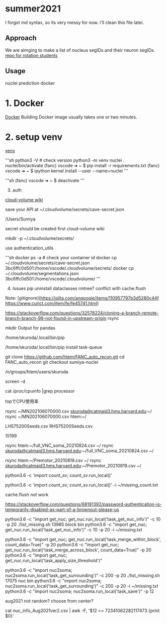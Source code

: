 # summer2021
I forgot md syntax, so its very messy for now. I'll clean this file later.


## Approach
We are aimging to make a list of nucleus segIDs and their neuron segIDs. [repo for rotation students](https://github.com/bjm5164/rotation_projects)

## Usage
nuclei prediction
docker 

# 1. Docker 
[Docker](https://qiita.com/Canon11/items/e6f64597d82dbf88f75f) Building Docker image usually takes one or two minutes.


# 2. setup venv
[venv](https://qiita.com/Gattaca/items/80a5d36673ba2b6ef7f0)

'''sh
python3 -V # check version
python3 -m venv nuclei
. nuclei/bin/activate
(fanc) vscode ➜ ~ $ pip install -r requirements.txt
(fanc) vscode ➜ ~ $ ipython kernel install --user --name=nuclei
'''

'''sh
(fanc) vscode ➜ ~ $ deactivate
'''

3. auth

[cloud-volume wiki]()

save your API at ~/.cloudvolume/secrets/cave-secret.json

/Users/Sumiya

secret should be created first cloud-volume wiki


mkdir -p ~/.cloudvolume/secrets/

use authentication_utils

'''sh
docker ps -a # check your container id
docker cp ~/.cloudvolume/secrets/cave-secret.json 3bc6ffc0d501:/home/vscode/.cloudvolume/secrets/
docker cp ~/.cloudvolume/segmentations.json 3bc6ffc0d501:/home/vscode/.cloudvolume/
'''

4. Issues
pip uninstall dataclasses 
rmtree? conflict with cache.flush

Note: [gitignore](https://qiita.com/anqooqie/items/110957797b3d5280c44f
https://www.curict.com/item/fe/fe45741.html)


https://stackoverflow.com/questions/32578224/cloning-a-branch-remote-branch-branch-99-not-found-in-upstream-origin
rsync

mkdir Output for pandas


/home/skuroda/.local/bin/pip

/home/skuroda/.local/bin/pip install task-queue

git clone https://github.com/htem/FANC_auto_recon.git
cd FANC_auto_recon
git checkout sumiya-nuclei

/n/groups/htem/users/skuroda

screen -d


cat /proc/cpuinfo |grep processor

topでCPU使用率


rsync ~/MN202106070000.csv skuroda@catmaid3.hms.harvard.edu:~/
rsync ~/MN202106070000.csv htem:~/

LHS75200Seeds.csv
RHS75200Seeds.csv

15199

rsync htem:~/full_VNC_soma_20210824.csv ~/
rsync skuroda@catmaid3.hms.harvard.edu:~/full_VNC_soma_20210824.csv ~/

rsync htem:~/Premotor_20210819.csv ~/
rsync skuroda@catmaid3.hms.harvard.edu:~/Premotor_20210819.csv ~/




python3.6 -c 'import count_sv; count_sv.run_local()'

python3.6 -c 'import count_sv; count_sv.run_local()' -i ~/missing_count.txt

cache.flush not work


https://stackoverflow.com/questions/68191392/password-authentication-is-temporarily-disabled-as-part-of-a-brownout-please-us


python3.6 -c "import get_nuc; get_nuc.run_local('task_get_nuc_info')" -c 10 -p 20
./list_missing.sh 13985 block bin
python3.6 -c "import get_nuc; get_nuc.run_local('task_get_nuc_info')" -c 10 -p 20 -i ~/missing.txt

python3.6 -c "import get_nuc; get_nuc.run_local('task_merge_within_block', count_data=True)" -p 20
python3.6 -c "import get_nuc; get_nuc.run_local('task_merge_across_block', count_data=True)" -p 20
python3.6 -c "import get_nuc; get_nuc.run_local('task_apply_size_threshold')"



python3.6 -c "import nuc2soma; nuc2soma.run_local('task_get_surrounding')" -c 200 -p 20
./list_missing.sh 17075 nuc bin
python3.6 -c "import nuc2soma; nuc2soma.run_local('task_get_surrounding')" -c 200 -p 20 -i ~/missing.txt
python3.6 -c "import nuc2soma; nuc2soma.run_local('task_save')" -p 12





aug2021
not random? choose from center?


cat nuc_info_Aug2021ver2.csv | awk -F, '$12 == 72341062282117473 {print $0}'